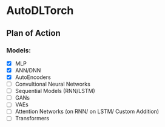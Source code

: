 # AutoDLTorch

## Plan of Action

### Models:
- [x] MLP
- [x] ANN/DNN
- [x] AutoEncoders
- [ ] Convultional Neural Networks
- [ ] Sequential Models (RNN/LSTM)
- [ ] GANs
- [ ] VAEs
- [ ] Attention Networks (on RNN/ on LSTM/ Custom Addition)
- [ ] Transformers
